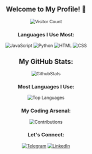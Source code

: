 <div align="center">

## Welcome to My Profile! 🚀
![Visitor Count](https://profile-counter.glitch.me/SOMEH1NG/count.svg)

### Languages I Use Most:
![JavaScript](https://img.shields.io/badge/JavaScript-Expert-yellow?style=flat-square&logo=javascript&logoColor=white&link=your-js-profile)
![Python](https://img.shields.io/badge/Python-Intermediate-blue?style=flat-square&logo=python&logoColor=white&link=your-py-profile)
![HTML](https://img.shields.io/badge/HTML5-Intermediate-orange?style=flat-square&logo=html5&logoColor=white&link=your-html-profile)
![CSS](https://img.shields.io/badge/CSS3-Intermediate-blueviolet?style=flat-square&logo=css3&logoColor=white&link=your-css-profile)

## My GitHub Stats:

![GithubStats](https://github-stats-alpha.vercel.app/api?username=SOMEH1NG)

### Most Languages I Use:
![Top Languages](https://github-readme-stats.vercel.app/api/top-langs/?username=SOMEH1NG&layout=compact&theme=radical)

### My Coding Arsenal:
![Contributions](https://github-readme-streak-stats.herokuapp.com/?user=SOMEH1NG&theme=dark)

### Let's Connect:
[![Telegram](https://img.shields.io/badge/Telegram-Contact-blue?style=flat-square&logo=telegram)](https://telegram.dog/ImMitsuoSuwa)
[![LinkedIn](https://img.shields.io/badge/LinkedIn-Connect-blue?style=flat-square&logo=linkedin)](https://www.linkedin.com/in/kunal-gaikwad-5731712b2?utm_source=share&utm_campaign=share_via&utm_content=profile&utm_medium=android_app)

</div>
